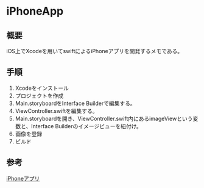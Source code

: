 # iPhoneApp

## 概要
iOS上でXcodeを用いてswiftによるiPhoneアプリを開発するメモである。   

## 手順
1. Xcodeをインストール  
1. プロジェクトを作成  
1. Main.storyboardをInterface Builderで編集する。  
1. ViewController.swiftを編集する。  
1. Main.storyboardを開き、ViewController.swift内にあるimageViewという変数と、Interface Builderのイメージビューを紐付け。  
1. 画像を登録  
1. ビルド    

## 参考
[iPhoneアプリ](https://udemy.benesse.co.jp/development/ios/how-to-use-xcode.html)
